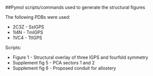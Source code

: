 ##Pymol scripts/commands used to generate the structural figures

The following PDBs were used: 
* 2C3Z - SsIGPS
* 1I4N - TmIGPS
* 1VC4 - TtIGPS 

Scripts: 
- Figure 1 - Structural overlay of three IGPS and fourfold symmetry
- Supplement fig 5 - PCA sectors 1 and 2
- Supplement fig 6 - Proposed conduit for allostery 



